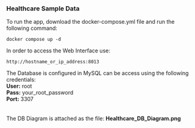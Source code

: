 ### Healthcare Sample Data

To run the app, download the docker-compose.yml file and run the following command:
```
docker compose up -d
```

In order to access the Web Interface use:<br>
```
http://hostname_or_ip_address:8013
```

The Database is configured in MySQL can be access using the following credentials:<BR>
<b>User:</b> root<BR>
<b>Pass:</b> your_root_password<BR>
<b>Port:</b> 3307<BR>
<BR><BR>
The DB Diagram is attached as the file: <b>Healthcare_DB_Diagram.png</b>
